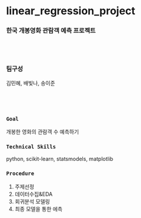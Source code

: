 # linear_regression_project
### 한국 개봉영화 관람객 예측 프로젝트
#
<br/>

### 팀구성
김민혜, 배빛나, 송이준
#
<br/>

### `Goal`
개봉한 영화의 관람객 수 예측하기 
<br/>

### `Technical Skills`
python, scikit-learn, statsmodels, matplotlib 
<br/>

### `Procedure`
1. 주제선정
2. 데이터수집&EDA
3. 회귀분석 모델링
4. 최종 모델을 통한 에측
<br/>





